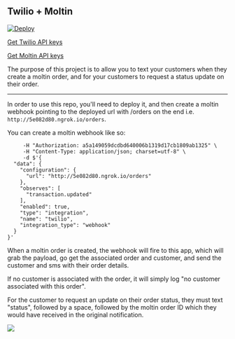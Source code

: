 ## Twilio + Moltin

[![Deploy](https://www.herokucdn.com/deploy/button.svg)](https://heroku.com/deploy)

[Get Twilio API keys](https://www.twilio.com/try-twilio)

[Get Moltin API keys](https://dashboard.moltin.com/signup)

The purpose of this project is to allow you to text your customers when they create a moltin order, and for your customers to request a status update on their order.

---

In order to use this repo, you'll need to deploy it, and then create a moltin webhook pointing to the deployed url with /orders on the end i.e. `http://5e082d80.ngrok.io/orders`.

You can create a moltin webhook like so:

```curl -X "POST" "https://api.moltin.com/v2/integrations" \
     -H "Authorization: a5a149059dcdbd640006b1319d17cb1809ab1325" \
     -H "Content-Type: application/json; charset=utf-8" \
     -d $'{
  "data": {
    "configuration": {
      "url": "http://5e082d80.ngrok.io/orders"
    },
    "observes": [
      "transaction.updated"
    ],
    "enabled": true,
    "type": "integration",
    "name": "twilio",
    "integration_type": "webhook"
  }
}'
```

When a moltin order is created, the webhook will fire to this app, which will grab the payload, go get the associated order and customer, and send the customer and sms with their order details.

If no customer is associated with the order, it will simply log "no customer associated with this order".

For the customer to request an update on their order status, they must text "status", followed by a space, followed by the moltin order ID which they would have received in the original notification.

![](https://media.giphy.com/media/3o7TKy1qgGdbbMalcQ/giphy.gif)